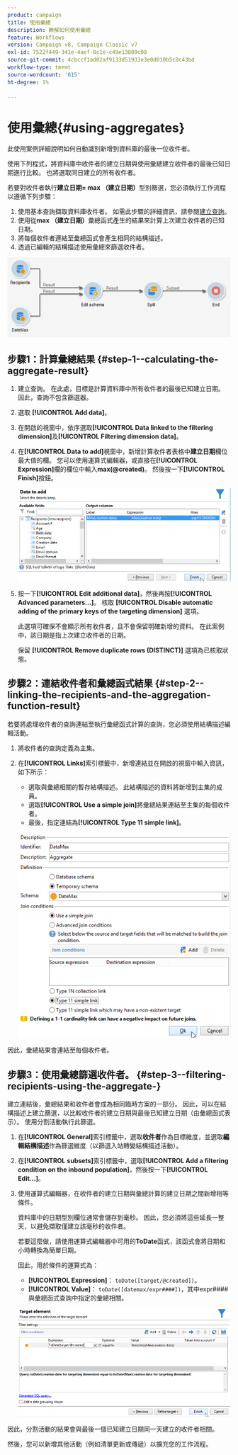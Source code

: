 ```yaml
---
product: campaign
title: 使用彙總
description: 瞭解如何使用彙總
feature: Workflows
version: Campaign v8, Campaign Classic v7
exl-id: 7522f449-341e-4aef-8c1e-c49e13809c08
source-git-commit: 4cbccf1ad02af9133d51933e3e0d010b5c8c43bd
workflow-type: tm+mt
source-wordcount: '615'
ht-degree: 1%

---
```


# 使用彙總{#using-aggregates}



此使用案例詳細說明如何自動識別新增到資料庫的最後一位收件者。

使用下列程式，將資料庫中收件者的建立日期與使用彙總建立收件者的最後已知日期進行比較。 也將選取同日建立的所有收件者。

若要對收件者執行&#x200B;**建立日期= max （建立日期）**&#x200B;型別篩選，您必須執行工作流程以遵循下列步驟：

1. 使用基本查詢擷取資料庫收件者。 如需此步驟的詳細資訊，請參閱[建立查詢](query.md#creating-a-query)。
1. 使用從&#x200B;**max （建立日期）**&#x200B;彙總函式產生的結果來計算上次建立收件者的已知日期。
1. 將每個收件者連結至彙總函式會產生相同的結構描述。
1. 透過已編輯的結構描述使用彙總來篩選收件者。

![](assets/datamanagement_usecase_1.png)

## 步驟1：計算彙總結果 {#step-1--calculating-the-aggregate-result}

1. 建立查詢。 在此處，目標是計算資料庫中所有收件者的最後已知建立日期。 因此，查詢不包含篩選器。
1. 選取 **[!UICONTROL Add data]**。
1. 在開啟的視窗中，依序選取&#x200B;**[!UICONTROL Data linked to the filtering dimension]**&#x200B;及&#x200B;**[!UICONTROL Filtering dimension data]**。
1. 在&#x200B;**[!UICONTROL Data to add]**&#x200B;視窗中，新增計算收件者表格中&#x200B;**建立日期**&#x200B;欄位最大值的欄。 您可以使用運算式編輯器，或直接在&#x200B;**[!UICONTROL Expression]**&#x200B;欄的欄位中輸入&#x200B;**max(@created)**。 然後按一下&#x200B;**[!UICONTROL Finish]**&#x200B;按鈕。

   ![](assets/datamanagement_usecase_2.png)

1. 按一下&#x200B;**[!UICONTROL Edit additional data]**，然後再按&#x200B;**[!UICONTROL Advanced parameters...]**。 核取 **[!UICONTROL Disable automatic adding of the primary keys of the targeting dimension]** 選項。

   此選項可確保不會顯示所有收件者，且不會保留明確新增的資料。 在此案例中，該日期是指上次建立收件者的日期。

   保留 **[!UICONTROL Remove duplicate rows (DISTINCT)]** 選項為已核取狀態。

## 步驟2：連結收件者和彙總函式結果 {#step-2--linking-the-recipients-and-the-aggregation-function-result}

若要將處理收件者的查詢連結至執行彙總函式計算的查詢，您必須使用結構描述編輯活動。

1. 將收件者的查詢定義為主集。
1. 在&#x200B;**[!UICONTROL Links]**&#x200B;索引標籤中，新增連結並在開啟的視窗中輸入資訊，如下所示：

   * 選取與彙總相關的暫存結構描述。 此結構描述的資料將新增到主集的成員。
   * 選取&#x200B;**[!UICONTROL Use a simple join]**&#x200B;將彙總結果連結至主集的每個收件者。
   * 最後，指定連結為&#x200B;**[!UICONTROL Type 11 simple link]**。

   ![](assets/datamanagement_usecase_3.png)

因此，彙總結果會連結至每個收件者。

## 步驟3：使用彙總篩選收件者。 {#step-3--filtering-recipients-using-the-aggregate-}

建立連結後，彙總結果和收件者會成為相同臨時方案的一部分。 因此，可以在結構描述上建立篩選，以比較收件者的建立日期與最後已知建立日期（由彙總函式表示）。 使用分割活動執行此篩選。

1. 在&#x200B;**[!UICONTROL General]**&#x200B;索引標籤中，選取&#x200B;**收件者**&#x200B;作為目標維度，並選取&#x200B;**編輯結構描述**&#x200B;作為篩選維度（以篩選入站轉變結構描述活動）。
1. 在&#x200B;**[!UICONTROL subsets]**&#x200B;索引標籤中，選取&#x200B;**[!UICONTROL Add a filtering condition on the inbound population]**，然後按一下&#x200B;**[!UICONTROL Edit...]**。
1. 使用運算式編輯器，在收件者的建立日期與彙總計算的建立日期之間新增相等條件。

   資料庫中的日期型別欄位通常會儲存到毫秒。 因此，您必須將這些延長一整天，以避免擷取僅建立該毫秒的收件者。

   若要這麼做，請使用運算式編輯器中可用的&#x200B;**ToDate**&#x200B;函式，該函式會將日期和小時轉換為簡單日期。

   因此，用於條件的運算式為：

   * **[!UICONTROL Expression]**： `toDate([target/@created])`。
   * **[!UICONTROL Value]**： `toDate([datemax/expr####])`，其中expr####與彙總函式查詢中指定的彙總相關。

   ![](assets/datamanagement_usecase_4.png)

因此，分割活動的結果會與最後一個已知建立日期同一天建立的收件者相關。

然後，您可以新增其他活動（例如清單更新或傳遞）以擴充您的工作流程。

